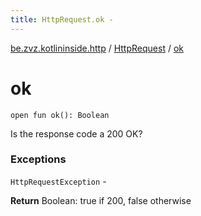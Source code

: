 ```yaml
---
title: HttpRequest.ok - 
---
```


[be.zvz.kotlininside.http](../index.html) / [HttpRequest](index.html) / [ok](./ok.html)

# ok

`open fun ok(): Boolean`

Is the response code a 200 OK?

### Exceptions

`HttpRequestException` -

**Return**
Boolean: true if 200, false otherwise

